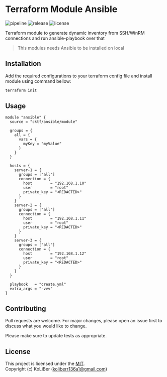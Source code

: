 # Terraform Module Ansible

![pipeline](https://github.com/cktf/terraform-module-ansible/actions/workflows/cicd.yml/badge.svg)
![release](https://img.shields.io/github/v/release/cktf/terraform-module-ansible?display_name=tag)
![license](https://img.shields.io/github/license/cktf/terraform-module-ansible)

Terraform module to generate dynamic inventory from SSH/WinRM connections and run ansible-playbook over that

> This modules needs Ansible to be installed on local

## Installation

Add the required configurations to your terraform config file and install module using command bellow:

```bash
terraform init
```

## Usage

```hcl
module "ansible" {
  source = "cktf/ansible/module"

  groups = {
    all = {
      vars = {
        myKey = "myValue"
      }
    }
  }

  hosts = {
    server-1 = {
      groups = ["all"]
      connection = {
        host        = "192.168.1.10"
        user        = "root"
        private_key = "<REDACTED>"
      }
    }
    server-2 = {
      groups = ["all"]
      connection = {
        host        = "192.168.1.11"
        user        = "root"
        private_key = "<REDACTED>"
      }
    }
    server-3 = {
      groups = ["all"]
      connection = {
        host        = "192.168.1.12"
        user        = "root"
        private_key = "<REDACTED>"
      }
    }
  }

  playbook   = "create.yml"
  extra_args = "-vvv"
}
```

## Contributing

Pull requests are welcome. For major changes, please open an issue first to discuss what you would like to change.

Please make sure to update tests as appropriate.

## License

This project is licensed under the [MIT](LICENSE.md).  
Copyright (c) KoLiBer (koliberr136a1@gmail.com)
